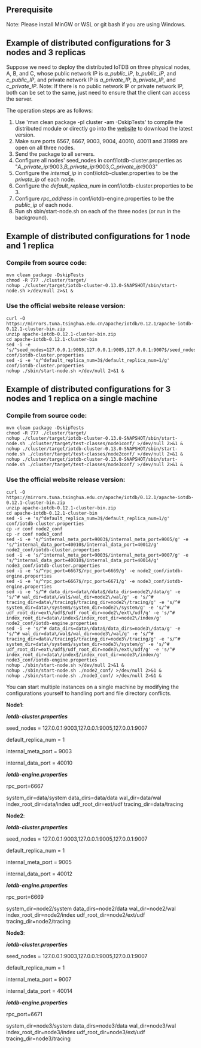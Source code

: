 <!--

    Licensed to the Apache Software Foundation (ASF) under one
    or more contributor license agreements.  See the NOTICE file
    distributed with this work for additional information
    regarding copyright ownership.  The ASF licenses this file
    to you under the Apache License, Version 2.0 (the
    "License"); you may not use this file except in compliance
    with the License.  You may obtain a copy of the License at
    
        http://www.apache.org/licenses/LICENSE-2.0
    
    Unless required by applicable law or agreed to in writing,
    software distributed under the License is distributed on an
    "AS IS" BASIS, WITHOUT WARRANTIES OR CONDITIONS OF ANY
    KIND, either express or implied.  See the License for the
    specific language governing permissions and limitations
    under the License.

-->

## Prerequisite
Note: Please install MinGW or WSL or git bash if you are using Windows.

## Example of distributed configurations for 3 nodes and 3 replicas

Suppose we need to deploy the distributed IoTDB on three physical nodes, A, B, and C, whose public network IP is *a_public_IP*, *b_public_IP*, and *c_public_IP*, and private network IP is *a_private_IP*, *b_private_IP*, and *c_private_IP*.
Note: If there is no public network IP or private network IP, both can be set to the same, just need to ensure that the client can access the server.

The operation steps are as follows:

1. Use 'mvn clean package -pl cluster -am -DskipTests' to compile the distributed module or directly go into the [website](https://iotdb.apache.org/Download/) to download the latest version.
2. Make sure ports 6567, 6667, 9003, 9004, 40010, 40011 and 31999 are open on all three nodes.
3. Send the package to all servers.
4. Configure all nodes' seed_nodes in conf/iotdb-cluster.properties as "*A_private_ip*:9003,*B_private_ip*:9003,*C_private_ip*:9003"
5. Configure the *internal_ip* in conf/iotdb-cluster.properties to be the *private_ip* of each node.
6. Configure the *default_replica_num* in conf/iotdb-cluster.properties to be 3.
7. Configure *rpc_address* in conf/iotdb-engine.properties to be the *public_ip* of each node.
8. Run sh sbin/start-node.sh on each of the three nodes (or run in the background).

## Example of distributed configurations for 1 node and 1 replica
### Compile from source code:
```
mvn clean package -DskipTests
chmod -R 777 ./cluster/target/
nohup ./cluster/target/iotdb-cluster-0.13.0-SNAPSHOT/sbin/start-node.sh >/dev/null 2>&1 &
```
### Use the official website release version:
```
curl -O https://mirrors.tuna.tsinghua.edu.cn/apache/iotdb/0.12.1/apache-iotdb-0.12.1-cluster-bin.zip
unzip apache-iotdb-0.12.1-cluster-bin.zip
cd apache-iotdb-0.12.1-cluster-bin
sed -i -e 's/^seed_nodes=127.0.0.1:9003,127.0.0.1:9005,127.0.0.1:9007$/seed_nodes=127.0.0.1:9003/g' conf/iotdb-cluster.properties
sed -i -e 's/^default_replica_num=3$/default_replica_num=1/g' conf/iotdb-cluster.properties
nohup ./sbin/start-node.sh >/dev/null 2>&1 &
```

## Example of distributed configurations for 3 nodes and 1 replica on a single machine
### Compile from source code:
```
mvn clean package -DskipTests
chmod -R 777 ./cluster/target/
nohup ./cluster/target/iotdb-cluster-0.13.0-SNAPSHOT/sbin/start-node.sh ./cluster/target/test-classes/node1conf/ >/dev/null 2>&1 &
nohup ./cluster/target/iotdb-cluster-0.13.0-SNAPSHOT/sbin/start-node.sh ./cluster/target/test-classes/node2conf/ >/dev/null 2>&1 &
nohup ./cluster/target/iotdb-cluster-0.13.0-SNAPSHOT/sbin/start-node.sh ./cluster/target/test-classes/node3conf/ >/dev/null 2>&1 &
```
### Use the official website release version:
```
curl -O https://mirrors.tuna.tsinghua.edu.cn/apache/iotdb/0.12.1/apache-iotdb-0.12.1-cluster-bin.zip
unzip apache-iotdb-0.12.1-cluster-bin.zip
cd apache-iotdb-0.12.1-cluster-bin
sed -i -e 's/^default_replica_num=3$/default_replica_num=1/g' conf/iotdb-cluster.properties
cp -r conf node2_conf
cp -r conf node3_conf
sed -i -e 's/^internal_meta_port=9003$/internal_meta_port=9005/g' -e 's/^internal_data_port=40010$/internal_data_port=40012/g' node2_conf/iotdb-cluster.properties
sed -i -e 's/^internal_meta_port=9003$/internal_meta_port=9007/g' -e 's/^internal_data_port=40010$/internal_data_port=40014/g' node3_conf/iotdb-cluster.properties
sed -i -e 's/^rpc_port=6667$/rpc_port=6669/g' -e node2_conf/iotdb-engine.properties
sed -i -e 's/^rpc_port=6667$/rpc_port=6671/g' -e node3_conf/iotdb-engine.properties
sed -i -e 's/^# data_dirs=data\/data$/data_dirs=node2\/data/g' -e 's/^# wal_dir=data\/wal$/wal_dir=node2\/wal/g' -e 's/^# tracing_dir=data\/tracing$/tracing_dir=node2\/tracing/g' -e 's/^# system_dir=data\/system$/system_dir=node2\/system/g' -e 's/^# udf_root_dir=ext\/udf$/udf_root_dir=node2\/ext\/udf/g' -e 's/^# index_root_dir=data\/index$/index_root_dir=node2\/index/g' node2_conf/iotdb-engine.properties
sed -i -e 's/^# data_dirs=data\/data$/data_dirs=node3\/data/g' -e 's/^# wal_dir=data\/wal$/wal_dir=node3\/wal/g' -e 's/^# tracing_dir=data\/tracing$/tracing_dir=node3\/tracing/g' -e 's/^# system_dir=data\/system$/system_dir=node3\/system/g' -e 's/^# udf_root_dir=ext\/udf$/udf_root_dir=node3\/ext\/udf/g' -e 's/^# index_root_dir=data\/index$/index_root_dir=node3\/index/g' node3_conf/iotdb-engine.properties
nohup ./sbin/start-node.sh >/dev/null 2>&1 &
nohup ./sbin/start-node.sh ./node2_conf/ >/dev/null 2>&1 &
nohup ./sbin/start-node.sh ./node3_conf/ >/dev/null 2>&1 &
```

You can start multiple instances on a single machine by modifying the configurations yourself to handling port and file directory conflicts.

**Node1**:

***iotdb-cluster.properties***

seed_nodes = 127.0.0.1:9003,127.0.0.1:9005,127.0.0.1:9007

default_replica_num = 1

internal_meta_port = 9003

internal_data_port = 40010

***iotdb-engine.properties***

rpc_port=6667

system_dir=data/system
data_dirs=data/data
wal_dir=data/wal
index_root_dir=data/index
udf_root_dir=ext/udf
tracing_dir=data/tracing

**Node2**:

***iotdb-cluster.properties***

seed_nodes = 127.0.0.1:9003,127.0.0.1:9005,127.0.0.1:9007

default_replica_num = 1

internal_meta_port = 9005

internal_data_port = 40012

***iotdb-engine.properties***

rpc_port=6669

system_dir=node2/system
data_dirs=node2/data
wal_dir=node2/wal
index_root_dir=node2/index
udf_root_dir=node2/ext/udf
tracing_dir=node2/tracing

**Node3**:

***iotdb-cluster.properties***

seed_nodes = 127.0.0.1:9003,127.0.0.1:9005,127.0.0.1:9007

default_replica_num = 1

internal_meta_port = 9007

internal_data_port = 40014

***iotdb-engine.properties***

rpc_port=6671

system_dir=node3/system
data_dirs=node3/data
wal_dir=node3/wal
index_root_dir=node3/index
udf_root_dir=node3/ext/udf
tracing_dir=node3/tracing

